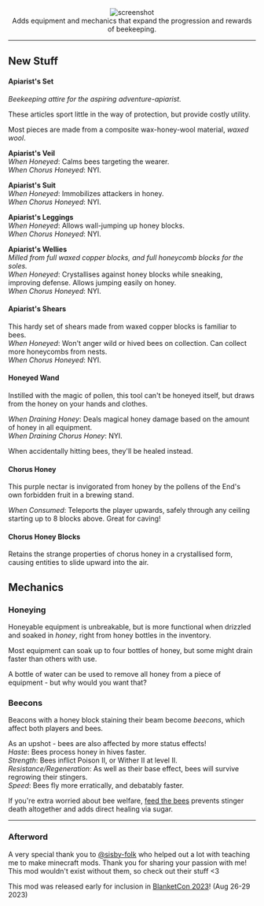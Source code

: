 <center>
<img alt="screenshot" src="https://github.com/HestiMae/pollinators-paradise/assets/62225435/abd211ce-a257-4173-bc50-6f49205e4366"><br/>
Adds equipment and mechanics that expand the progression and rewards of beekeeping.
</center>

---

## New Stuff

#### Apiarist's Set
*Beekeeping attire for the aspiring adventure-apiarist.*

These articles sport little in the way of protection, but provide costly utility.

Most pieces are made from a composite wax-honey-wool material, *waxed wool*.

**Apiarist's Veil**<br/>
*When Honeyed*: Calms bees targeting the wearer.<br/>
*When Chorus Honeyed*: NYI.

**Apiarist's Suit**<br/>
*When Honeyed*: Immobilizes attackers in honey.<br/>
*When Chorus Honeyed*: NYI.

**Apiarist's Leggings**<br/>
*When Honeyed*: Allows wall-jumping up honey blocks.<br/>
*When Chorus Honeyed*: NYI.

**Apiarist's Wellies**<br/>
*Milled from full waxed copper blocks, and full honeycomb blocks for the soles.*<br/>
*When Honeyed*: Crystallises against honey blocks while sneaking, improving defense. Allows jumping easily on honey.<br/>
*When Chorus Honeyed*: NYI.

#### Apiarist's Shears

This hardy set of shears made from waxed copper blocks is familiar to bees.<br/>
*When Honeyed*: Won't anger wild or hived bees on collection. Can collect more honeycombs from nests.<br/>
*When Chorus Honeyed*: NYI.

#### Honeyed Wand

Instilled with the magic of pollen, this tool can't be honeyed itself, but draws from the honey on your hands and clothes.

*When Draining Honey*: Deals magical honey damage based on the amount of honey in all equipment.<br/>
*When Draining Chorus Honey*: NYI.

When accidentally hitting bees, they'll be healed instead.

#### Chorus Honey

This purple nectar is invigorated from honey by the pollens of the End's own forbidden fruit in a brewing stand.

*When Consumed*: Teleports the player upwards, safely through any ceiling starting up to 8 blocks above. Great for caving!

#### Chorus Honey Blocks

Retains the strange properties of chorus honey in a crystallised form, causing entities to slide upward into the air.

## Mechanics

### Honeying

Honeyable equipment is unbreakable, but is more functional when drizzled and soaked in *honey*, right from honey bottles in the inventory.

Most equipment can soak up to four bottles of honey, but some might drain faster than others with use.

A bottle of water can be used to remove all honey from a piece of equipment - but why would you want that?

### Beecons

Beacons with a honey block staining their beam become *beecons*, which affect both players and bees.

As an upshot - bees are also affected by more status effects!<br>
*Haste*: Bees process honey in hives faster.<br/>
*Strength*: Bees inflict Poison II, or Wither II at level II.<br/>
*Resistance/Regeneration*: As well as their base effect, bees will survive regrowing their stingers.<br/>
*Speed*: Bees fly more erratically, and debatably faster.<br/>

If you're extra worried about bee welfare, [feed the bees](https://modrinth.com/mod/feed-the-bees) prevents stinger death altogether and adds direct healing via sugar.

---

### Afterword
A very special thank you to [@sisby-folk](https://modrinth.com/user/sisby-folk) who helped out a lot with teaching me to make minecraft mods. Thank you for sharing your passion with me! This mod wouldn't exist without them, so check out their stuff <3

This mod was released early for inclusion in [BlanketCon 2023](https://blanketcon.modfest.net/)! (Aug 26-29 2023)

